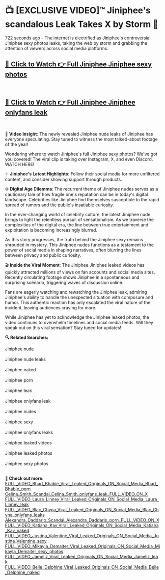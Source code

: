 # 📺 [EXCLUSIVE VIDEO]™ Jiniphee's scandalous Leak Takes X by Storm 🚀

722 seconds ago - The internet is electrified as Jiniphee's controversial Jiniphee sexy photos leaks, taking the web by storm and grabbing the attention of viewers across social media platforms.

<h2><a href="https://github-6l9.pages.dev/link1">🔗 Click to Watch 👉 Full Jiniphee Jiniphee sexy photos</a></h2><br>
<h2><a href="https://github-6l9.pages.dev/link2">🔗 Click to Watch 👉 Full Jiniphee Jiniphee onlyfans leak</a></h2><br>

🎥 **Video Insight**: The newly revealed Jiniphee nude leaks of Jiniphee has everyone speculating. Stay tuned to witness the most talked-about footage of the year!

Wondering where to watch Jiniphee's full Jiniphee sexy photos? We've got you covered! The viral clip is taking over Instagram, X, and even Discord. WATCH HERE!

✨ **Jiniphee's Latest Highlights**: Follow their social media for more unfiltered content, and consider showing support through products.

🌐 **Digital Age Dilemma**: The recurrent theme of Jiniphee nudes serves as a cautionary tale of how fragile one's reputation can be in today's digital landscape. Celebrities like Jiniphee find themselves susceptible to the rapid spread of rumors and the public's insatiable curiosity.

In the ever-changing world of celebrity culture, the latest Jiniphee nude brings to light the relentless pursuit of sensationalism. As we traverse the complexities of the digital era, the line between true entertainment and exploitation is becoming increasingly blurred.

As this story progresses, the truth behind the Jiniphee sexy remains shrouded in mystery. This Jiniphee nudes functions as a testament to the power of social media in shaping narratives, often blurring the lines between privacy and public curiosity.

🎬 **Inside the Viral Moment**: The Jiniphee Jiniphee leaked videos has quickly attracted millions of views on fan accounts and social media sites. Recently circulating footage shows Jiniphee in a spontaneous and surprising scenario, triggering waves of discussion online.

Fans are eagerly watching and rewatching the Jiniphee leak, admiring Jiniphee's ability to handle the unexpected situation with composure and humor. This authentic reaction has only escalated the viral nature of the incident, leaving audiences craving for more.

While Jiniphee has yet to acknowledge the Jiniphee leaked photos, the video continues to overwhelm timelines and social media feeds. Will they speak out on this viral sensation? Stay tuned for updates!

<strong>🔍 Related Searches:</strong>

Jiniphee nude
<br><br>
Jiniphee nude leaks
<br><br>
Jiniphee naked
<br><br>
Jiniphee porn
<br><br>
Jiniphee leak
<br><br>
Jiniphee onlyfans leak
<br><br>
Jiniphee nudes
<br><br>
Jiniphee sexy
<br><br>
Jiniphee onlyfans leaks
<br><br>
Jiniphee leaked videos
<br><br>
Jiniphee leaked photos
<br><br>
Jiniphee sexy photos
<br><br>



<strong>🔗 Check out more:</strong><br>
<a href="./FULL_VIDEO_Bhad_Bhabie_Viral_Leaked_Originals_ON_Social_Media_Bhad_Bhabie_porn.md">FULL_VIDEO_Bhad_Bhabie_Viral_Leaked_Originals_ON_Social_Media_Bhad_Bhabie_porn</a><br>
<a href="./Celina_Smith_Scandal_Celina_Smith_onlyfans_leak_FULL_VIDEO_ON_X.md">Celina_Smith_Scandal_Celina_Smith_onlyfans_leak_FULL_VIDEO_ON_X</a><br>
<a href="./FULL_VIDEO_Laura_Linney_Viral_Leaked_Originals_ON_Social_Media_Laura_Linney_leak.md">FULL_VIDEO_Laura_Linney_Viral_Leaked_Originals_ON_Social_Media_Laura_Linney_leak</a><br>
<a href="./FULL_VIDEO_Blac_Chyna_Viral_Leaked_Originals_ON_Social_Media_Blac_Chyna_onlyfans_leaks.md">FULL_VIDEO_Blac_Chyna_Viral_Leaked_Originals_ON_Social_Media_Blac_Chyna_onlyfans_leaks</a><br>
<a href="./Alexandra_Daddario_Scandal_Alexandra_Daddario_porn_FULL_VIDEO_ON_X.md">Alexandra_Daddario_Scandal_Alexandra_Daddario_porn_FULL_VIDEO_ON_X</a><br>
<a href="./FULL_VIDEO_Katiana_Kay_Viral_Leaked_Originals_ON_Social_Media_Katiana_Kay_naked.md">FULL_VIDEO_Katiana_Kay_Viral_Leaked_Originals_ON_Social_Media_Katiana_Kay_naked</a><br>
<a href="./FULL_VIDEO_Justina_Valentine_Viral_Leaked_Originals_ON_Social_Media_Justina_Valentine_sexy.md">FULL_VIDEO_Justina_Valentine_Viral_Leaked_Originals_ON_Social_Media_Justina_Valentine_sexy</a><br>
<a href="./FULL_VIDEO_Mikayla_Demaiter_Viral_Leaked_Originals_ON_Social_Media_Mikayla_Demaiter_sexy_photos.md">FULL_VIDEO_Mikayla_Demaiter_Viral_Leaked_Originals_ON_Social_Media_Mikayla_Demaiter_sexy_photos</a><br>
<a href="./FULL_VIDEO_Jameliz_Viral_Leaked_Originals_ON_Social_Media_Jameliz_leak.md">FULL_VIDEO_Jameliz_Viral_Leaked_Originals_ON_Social_Media_Jameliz_leak</a><br>
<a href="./FULL_VIDEO_Belle_Delphine_Viral_Leaked_Originals_ON_Social_Media_Belle_Delphine_naked.md">FULL_VIDEO_Belle_Delphine_Viral_Leaked_Originals_ON_Social_Media_Belle_Delphine_naked</a><br>

